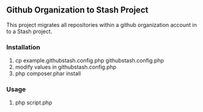 ## Github Organization to Stash Project

This project migrates all repositories within a github organization account
in to a Stash project.

### Installation
1. cp example.githubstash.config.php githubstash.config.php
2. modify values in githubstash.config.php
3. php composer.phar install

### Usage
1. php script.php

